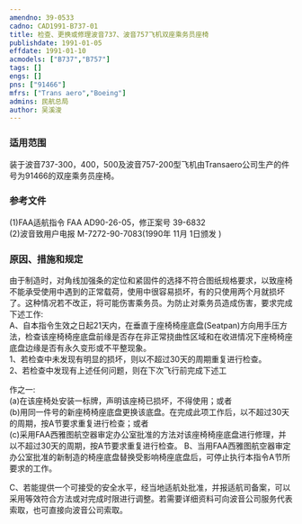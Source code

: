 ```yaml
---
amendno: 39-0533  
cadno: CAD1991-B737-01  
title: 检查、更换或修理波音737、波音757飞机双座乘务员座椅  
publishdate: 1991-01-05  
effdate: 1991-01-10  
acmodels: ["B737","B757"]  
tags: []  
engs: []  
pns: ["91466"]  
mfrs: ["Trans aero","Boeing"]  
admins: 民航总局  
author: 吴溪浚  
---
```

  
### 适用范围  
装于波音737-300，400，500及波音757-200型飞机由Transaero公司生产的件号为91466的双座乘务员座椅。  
  
<!--more-->  
### 参考文件  
  (1)FAA适航指令 FAA AD90-26-05，修正案号 39-6832  
  (2)波音致用户电报 M-7272-90-7083(1990年 11月 1日颁发 )  
  
### 原因、措施和规定  

  由于制造时，对角线加强条的定位和紧固件的选择不符合图纸规格要求，以致座椅不能承受使用中遇到的正常载荷，使用中很容易损坏，有的只使用两个月就损坏了。这种情况若不改正，将可能伤害乘务员。为防止对乘务员造成伤害，要求完成下述工作:  
 A、自本指令生效之日起21天内，在垂直于座椅椅座底盘(Seatpan)方向用手压方法，检查该座椅椅座底盘前缘是否存在非正常挠曲性区域和在收进情况下座椅椅座底盘边缘是否有永久变形或不平整现象。  
  1、若检查中未发现有明显的损坏，则以不超过30天的周期重复进行检查。  
  2、若检查中发现有上述任何问题，则在下次飞行前完成下述工  
  
作之一:  
  (a)在该座椅处安装一标牌，声明该座椅已损坏，不得使用；或者  
  (b)用同一件号的新座椅椅座底盘更换该底盘。在完成此项工作后，以不超过30天的周期，按A节要求重复进行检查；或者  
  (c)采用FAA西雅图航空器审定办公室批准的方法对该座椅椅座底盘进行修理，并以不超过30天的周期，按A节要求重复进行检查。    B、当用FAA西雅图航空器审定办公室批准的新制造的椅座底盘替换受影响椅座底盘后，可停止执行本指令A节所要求的工作。  
  
  C、若能提供一个可接受的安全水平，经当地适航处批准，并报适航司备案，可以采用等效符合方法或对完成时限进行调整。若需要详细资料可向波音公司服务代表索取，也可直接向波音公司索取。  
